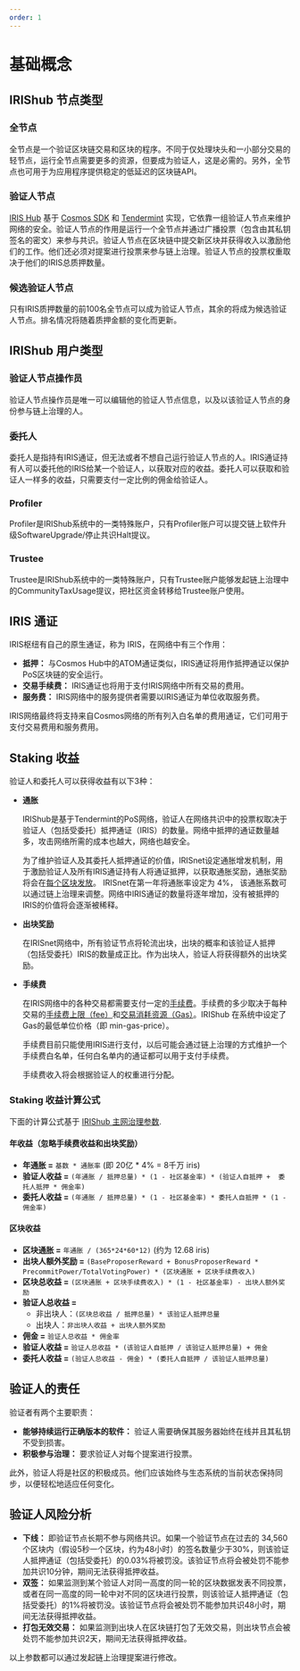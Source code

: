 ```yaml
---
order: 1
---
```


# 基础概念

## IRIShub 节点类型

### 全节点

全节点是一个验证区块链交易和区块的程序。不同于仅处理块头和一小部分交易的轻节点，运行全节点需要更多的资源，但要成为验证人，这是必需的。另外，全节点也可用于为应用程序提供稳定的低延迟的区块链API。

### 验证人节点

[IRIS Hub](../get-started/intro.md#iris-hub) 基于 [Cosmos SDK](https://cosmos.network/docs/intro/) 和 [Tendermint](https://tendermint.com/docs/introduction/what-is-tendermint.html) 实现，它依靠一组验证人节点来维护网络的安全。验证人节点的作用是运行一个全节点并通过广播投票（包含由其私钥签名的密文）来参与共识。验证人节点在区块链中提交新区块并获得收入以激励他们的工作。他们还必须对提案进行投票来参与链上治理。验证人节点的投票权重取决于他们的IRIS总质押数量。

### 候选验证人节点

只有IRIS质押数量的前100名全节点可以成为验证人节点，其余的将成为候选验证人节点。排名情况将随着质押金额的变化而更新。

## IRIShub 用户类型

### 验证人节点操作员

验证人节点操作员是唯一可以编辑他的验证人节点信息，以及以该验证人节点的身份参与链上治理的人。

### 委托人

委托人是指持有IRIS通证，但无法或者不想自己运行验证人节点的人。IRIS通证持有人可以委托他的IRIS给某一个验证人，以获取对应的收益。委托人可以获取和验证人一样多的收益，只需要支付一定比例的佣金给验证人。

### Profiler

Profiler是IRIShub系统中的一类特殊账户，只有Profiler账户可以提交链上软件升级SoftwareUpgrade/停止共识Halt提议。

### Trustee

Trustee是IRIShub系统中的一类特殊账户，只有Trustee账户能够发起链上治理中的CommunityTaxUsage提议，把社区资金转移给Trustee账户使用。

## IRIS 通证

IRIS枢纽有自己的原生通证，称为 IRIS，在网络中有三个作用：

- **抵押：** 与Cosmos Hub中的ATOM通证类似，IRIS通证将用作抵押通证以保护PoS区块链的安全运行。
- **交易手续费：** IRIS通证也将用于支付IRIS网络中所有交易的费用。
- **服务费：** IRIS网络中的服务提供者需要以IRIS通证为单位收取服务费。

IRIS网络最终将支持来自Cosmos网络的所有列入白名单的费用通证，它们可用于支付交易费用和服务费用。

## Staking 收益

验证人和委托人可以获得收益有以下3种：

- **通胀**

  IRIShub是基于Tendermint的PoS网络，验证人在网络共识中的投票权取决于验证人（包括受委托）抵押通证（IRIS）的数量。网络中抵押的通证数量越多，攻击网络所需的成本也越大，网络也越安全。

  为了维护验证人及其委托人抵押通证的价值，IRISnet设定通胀增发机制，用于激励验证人及所有IRIS通证持有人将通证抵押，以获取通胀奖励，通胀奖励将会在[每个区块发放](../features/mint.md)。 IRISnet在第一年将通胀率设定为 4%， 该通胀系数可以通过链上治理来调整。网络中IRIS通证的数量将逐年增加，没有被抵押的IRIS的价值将会逐渐被稀释。

- **出块奖励**

  在IRISnet网络中，所有验证节点将轮流出块，出块的概率和该验证人抵押（包括受委托）IRIS的数量成正比。作为出块人，验证人将获得额外的出块奖励。

- **手续费**

  在IRIS网络中的各种交易都需要支付一定的[手续费](fee.md)。手续费的多少取决于每种交易的[手续费上限（fee）](fee.md#fee)和[交易消耗资源（Gas）](fee.md#gas)。IRIShub 在系统中设定了Gas的最低单位价格（即 min-gas-price）。
  
  手续费目前只能使用IRIS进行支付，以后可能会通过链上治理的方式维护一个手续费白名单，任何白名单内的通证都可以用于支付手续费。

  手续费收入将会根据验证人的权重进行分配。

### Staking 收益计算公式

下面的计算公式基于 [IRIShub 主网治理参数](gov-params.md).

#### 年收益（忽略手续费收益和出块奖励）

- **年通胀 =** `基数 * 通胀率` (即 20亿 * 4% = 8千万 iris)
- **验证人收益 =** `(年通胀 / 抵押总量) * (1 - 社区基金率) * (验证人自抵押 +  委托人抵押 * 佣金率)`
- **委托人收益 =** `(年通胀 / 抵押总量) * (1 - 社区基金率) * 委托人自抵押 * (1 - 佣金率)`

#### 区块收益

- **区块通胀 =** `年通胀 / (365*24*60*12)` (约为 12.68 iris)
- **出块人额外奖励 =** `(BaseProposerReward + BonusProposerReward * PrecommitPower/TotalVotingPower) * (区块通胀 + 区块手续费收入)`
- **区块总收益 =** `(区块通胀 + 区块手续费收入) * (1 - 社区基金率) - 出块人额外奖励`
- **验证人总收益 =**
  - 非出块人：`(区块总收益 / 抵押总量) * 该验证人抵押总量`
  - 出块人：`非出块人收益 + 出块人额外奖励`
- **佣金 =** `验证人总收益 * 佣金率`
- **验证人收益 =** `验证人总收益 * (该验证人自抵押 / 该验证人抵押总量) + 佣金`
- **委托人收益 =** `(验证人总收益 - 佣金) * (委托人自抵押 / 该验证人抵押总量)`

## 验证人的责任

验证者有两个主要职责：

- **能够持续运行正确版本的软件：** 验证人需要确保其服务器始终在线并且其私钥不受到损害。
- **积极参与治理：** 要求验证人对每个提案进行投票。

此外，验证人将是社区的积极成员。他们应该始终与生态系统的当前状态保持同步，以便轻松地适应任何变化。

## 验证人风险分析

- **下线：** 即验证节点长期不参与网络共识。如果一个验证节点在过去的 34,560 个区块内（假设5秒一个区块，约为48小时）的签名数量少于30%，则该验证人抵押通证（包括受委托）的0.03%将被罚没。该验证节点将会被处罚不能参加共识10分钟，期间无法获得抵押收益。
- **双签：** 如果监测到某个验证人对同一高度的同一轮的区块数据发表不同投票，或者在同一高度的同一轮中对不同的区块进行投票，则该验证人抵押通证（包括受委托）的1%将被罚没。该验证节点将会被处罚不能参加共识48小时，期间无法获得抵押收益。
- **打包无效交易：** 如果监测到出块人在区块链打包了无效交易，则出块节点会被处罚不能参加共识2天，期间无法获得抵押收益。

以上参数都可以通过发起链上治理提案进行修改。
